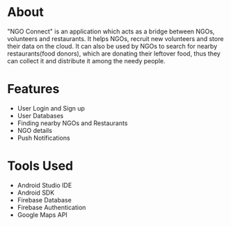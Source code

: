 # About
"NGO Connect" is an application which acts as a bridge between NGOs, volunteers and restaurants. It helps NGOs, recruit new volunteers and store their data on the cloud. It can also be used by NGOs to search for nearby restaurants(food donors), which are donating their leftover food, thus they can collect it and distribute it among the needy people.

# Features
- User Login and Sign up
- User Databases
- Finding nearby NGOs and Restaurants
- NGO details
- Push Notifications

# Tools Used
- Android Studio IDE
- Android SDK
- Firebase Database
- Firebase Authentication
- Google Maps API
